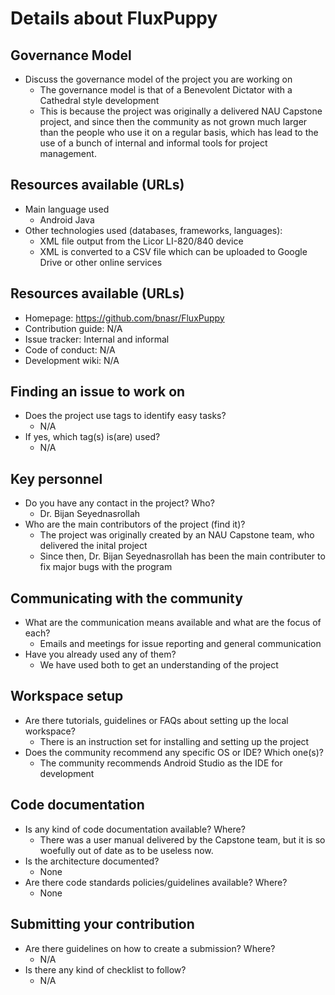 # Details about FluxPuppy

## Governance Model

  * Discuss the governance model of the project you are working on
    * The governance model is that of a Benevolent Dictator with a Cathedral style development
    * This is because the project was originally a delivered NAU Capstone project, and since then the community as not grown much larger than the people who use it on a regular basis, which has lead to the use of a bunch of internal and informal tools for project management.

## Resources available (URLs)

  * Main language used
    * Android Java
  * Other technologies used (databases, frameworks, languages):
    * XML file output from the Licor LI-820/840 device
    * XML is converted to a CSV file which can be uploaded to Google Drive or other online services

## Resources available (URLs)

  * Homepage: https://github.com/bnasr/FluxPuppy
  * Contribution guide: N/A
  * Issue tracker: Internal and informal
  * Code of conduct: N/A
  * Development wiki: N/A

## Finding an issue to work on
  
  * Does the project use tags to identify easy tasks?
    * N/A
  * If yes, which tag(s) is(are) used?
    * N/A
  
## Key personnel

  * Do you have any contact in the project? Who?
    * Dr. Bijan Seyednasrollah
  * Who are the main contributors of the project (find it)?
    * The project was originally created by an NAU Capstone team, who delivered the inital project
    * Since then, Dr. Bijan Seyednasrollah has been the main contributer to fix major bugs with the program
  
## Communicating with the community

  * What are the communication means available and what are the focus of each?
    * Emails and meetings for issue reporting and general communication
  * Have you already used any of them?
    * We have used both to get an understanding of the project

## Workspace setup

  * Are there tutorials, guidelines or FAQs about setting up the local workspace?
    * There is an instruction set for installing and setting up the project
  * Does the community recommend any specific OS or IDE? Which one(s)?
    * The community recommends Android Studio as the IDE for development

## Code documentation

   * Is any kind of code documentation available? Where?
     * There was a user manual delivered by the Capstone team, but it is so woefully out of date as to be useless now.
   * Is the architecture documented?
     * None
   * Are there code standards policies/guidelines available? Where?
     * None

## Submitting your contribution

  * Are there guidelines on how to create a submission? Where?
    * N/A
  * Is there any kind of checklist to follow?
    * N/A
